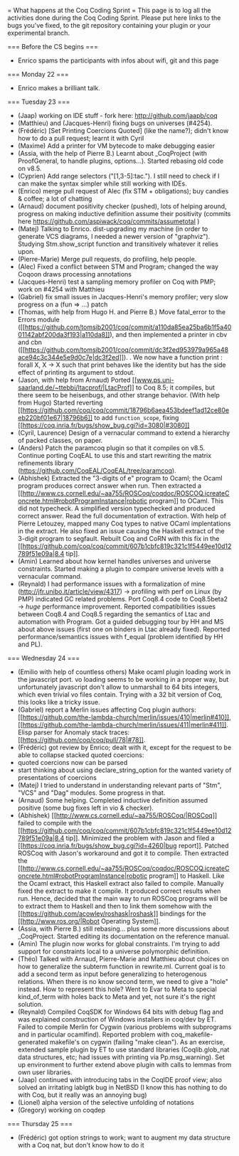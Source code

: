 = What happens at the Coq Coding Sprint =
This page is to log all the activities done during the Coq Coding Sprint.  Please put here links to the bugs you've fixed, to the git repository containing your plugin or your experimental branch.

=== Before the CS begins ===
* Enrico spams the participants with infos about wifi, git and this page

=== Monday 22 ===
 * Enrico makes a brilliant talk.

=== Tuesday 23 ===
 * (Jaap) working on IDE stuff - fork here: http://github.com/jaapb/coq
 * (Matthieu) and (Jacques-Henri) fixing bugs on universes (#4254).
 * (Frédéric) [Set Printing Coercions Quoted] (like the name?); didn't know how to do a pull request; learnt it with Cyril
 * (Maxime) Add a printer for VM bytecode to make debugging easier
 * (Assia, with the help of Pierre B.) Learnt about _CoqProject (with ProofGeneral, to handle plugins, options...). Started rebasing old code on v8.5.
 * (Cyprien) Add range selectors ("[1,3-5]:tac."). I still need to check if I can make the syntax simpler while still working with IDEs.
 * (Enrico) merge pull request of Alec (fix STM + obligations); buy candies & coffee; a lot of chatting
 * (Arnaud) document positivity checker (pushed), lots of helping around, progress on making inductive definition assume their positivity (commits here https://github.com/aspiwack/coq/commits/assumetotal )
 * (Matej) Talking to Enrico. dist-upgrading my machine (in order to generate VCS diagrams, I needed a newer version of "graphviz"). Studying Stm.show_script function and transitively whatever it relies upon.
 * (Pierre-Marie) Merge pull requests, do profiling, help people.
 * (Alec) Fixed a conflict between STM and Program; changed the way Coqoon draws processing annotations
 * (Jacques-Henri) test a sampling memory profiler on Coq with PMP; work on #4254 with Matthieu
 * (Gabriel) fix small issues in Jacques-Henri's memory profiler; very slow progress on a (fun <pattern> => ...) patch
 * (Thomas, with help from Hugo H. and Pierre B.) Move fatal_error to the Errors module ([[https://github.com/tomsib2001/coq/commit/a110da85ea25ba6b1f5a4001142abf200da3f193|a110da8]]), and then implemented a printer in cbv and cbn ([[https://github.com/tomsib2001/coq/commit/dc3f2ed953979a965a48ace94c3c344e5e9d0c7e|dc3f2ed]]).
  . We now have a function
  print : forall X, X -> X such that print behaves like the identity but has the side effect of printing its argument to stdout.
 * (Jason, with help from Arnaud) Ported [[www.ps.uni-saarland.de/~ttebbi/ltacprof/|LtacProf]] to Coq 8.5; it compiles, but there seem to be heisenbugs, and other strange behavior.  (With help from Hugo) Started reverting [[https://github.com/coq/coq/commit/18796b6aea453bdeef1ad12ce80eeb220bf01e67|18796b6]] to add `function_scope`, fixing [[https://coq.inria.fr/bugs/show_bug.cgi?id=3080|#3080]]
 * (Cyril, Laurence) Design of a vernacular command to extend a hierarchy of packed classes, on paper.
 * (Anders) Patch the paramcoq plugin so that it compiles on v8.5. Continue porting CoqEAL to use this and start rewriting the matrix refinements library (https://github.com/CoqEAL/CoqEAL/tree/paramcoq).
 * (Abhishek) Extracted the "3-digits of e" program to Ocaml; the Ocaml program produces correct answer when run. Then extracted a [[http://www.cs.cornell.edu/~aa755/ROSCoq/coqdoc/ROSCOQ.icreateConcrete.html#robotProgramInstance|robotic program]] to OCaml. This did not typecheck. A simplified version typechecked and produced correct answer. Read the full documentation of extraction. With help of Pierre Letouzey, mapped many Coq types to native OCaml implentations in the extract. He also fixed an issue causing the Haskell extract of the 3-digit program to segfault. Rebuilt Coq and CoRN with this fix in the [[https://github.com/coq/coq/commit/607b1cbfc819c321c1f5449ee10d12789f51e09a|8.4 tip]].
 * (Amin) Learned about how kernel handles universes and universe constraints. Started making a plugin to compare universe levels with a vernacular command.
 * (Reynald) I had performance issues with a formalization of mine (http://jfr.unibo.it/article/view/4317) -> profiling with perf on Linux (by PMP) indicated GC related problems. Port Coq8.4 code to Coq8.5beta2 -> *huge* performance improvement. Reported compatibilities issues between Coq8.4 and Coq8.5 regarding the semantics of Ltac and automation with Program. Got a guided debugging tour by HH and MS about above issues (first one on binders in Ltac already fixed). Reported performance/semantics issues with f_equal (problem identified by HH and PL).

=== Wednesday 24 ===
 * (Emilio with help of countless others) Make ocaml plugin loading work in the javascript port. vo loading seems to be working in a proper way, but unfortunately javascript don't allow to unmarshall to 64 bits integers, which even trivial vo files contain. Trying with a 32 bit version of Coq, this looks like a tricky issue.
 * (Gabriel) report a Merlin issues affecting Coq plugin authors: [[https://github.com/the-lambda-church/merlin/issues/410|merlin#410]], [[https://github.com/the-lambda-church/merlin/issues/411|merlin#411]]. Elisp parser for Anomaly stack traces: [[https://github.com/coq/coq/pull/78|#78]].
 * (Frédéric) got review by Enrico; dealt with it, except for the request to be able to collapse stacked quoted coercions:
  * quoted coercions now can be parsed
  * start thinking about using declare_string_option for the wanted variety of presentations of coercions
 * (Matej) I tried to understand in understanding relevant parts of "Stm", "VCS" and "Dag" modules. Some progress in that.
 * (Arnaud) Some helping. Completed inductive definition assumed positive (some bug fixes left in vio & checker).
 * (Abhishek) [[http://www.cs.cornell.edu/~aa755/ROSCoq/|ROSCoq]] failed to compile with the [[https://github.com/coq/coq/commit/607b1cbfc819c321c1f5449ee10d12789f51e09a|8.4 tip]]. Minimized the problem with Jason and filed a [[https://coq.inria.fr/bugs/show_bug.cgi?id=4260|bug report]]. Patched ROSCoq with Jason's workaround and got it to compile. Then extracted the [[http://www.cs.cornell.edu/~aa755/ROSCoq/coqdoc/ROSCOQ.icreateConcrete.html#robotProgramInstance|robotic program]] to Haskell. Like the Ocaml extract, this Haskell extract also failed to compile. Manually fixed the extract to make it compile. It produced correct results when run. Hence, decided that the main way to run ROSCoq programs will be to extract them to Haskell and then to link them somehow with the [[https://github.com/acowley/roshask|roshask]] bindings for the [[http://www.ros.org/|Robot Operating System]].
 * (Assia, with Pierre B.) still rebasing... plus some more discussions about _CoqProject. Started editing its documentation on the reference manual.
 * (Amin) The plugin now works for global constraints. I'm trying to add support for constraints local to a universe polymorphic definition.
 * (Théo) Talked with Arnaud, Pierre-Marie and Matthieu about choices on how to generalize the subterm function in  rewrite.ml. Current goal is to add a second term as input before generalizing to heterogenous relations. When there is no know second term, we need to give a "hole" instead. How to represent this hole? Went to Evar to Meta to special kind_of_term with holes back to Meta and yet, not sure it's the right solution.
 * (Reynald) Compiled CoqSDK for Windows 64 bits with debug flag and was explained construction of Windows installers in coq/dev by ET. Failed to compile Merlin for Cygwin (various problems with subprograms and in particular ocamlfind). Reported problem with coq_makefile-generated makefile's on cygwin (failing "make clean"). As an exercise, extended sample plugin by ET to use standard libraries (Coqlib.glob_nat data structures, etc; had issues with printing via Pp.msg_warning). Set up environment to further extend above plugin with calls to lemmas from own user libraries.
 * (Jaap) continued with introducing tabs in the CoqIDE proof view; also solved an irritating lablgtk bug in NetBSD (I know this has nothing to do with Coq, but it really was an annoying bug)
 * (Lionel) alpha version of the selective unfolding of notations
 * (Gregory) working on coqdep

=== Thursday 25 ===
 * (Frédéric) got option strings to work; want to augment my data structure with a Coq nat, but don't know how to do it
